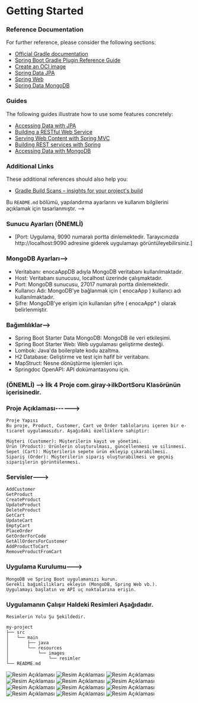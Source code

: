 # Getting Started

### Reference Documentation
For further reference, please consider the following sections:

* [Official Gradle documentation](https://docs.gradle.org)
* [Spring Boot Gradle Plugin Reference Guide](https://docs.spring.io/spring-boot/3.3.5/gradle-plugin)
* [Create an OCI image](https://docs.spring.io/spring-boot/3.3.5/gradle-plugin/packaging-oci-image.html)
* [Spring Data JPA](https://docs.spring.io/spring-boot/3.3.5/reference/data/sql.html#data.sql.jpa-and-spring-data)
* [Spring Web](https://docs.spring.io/spring-boot/3.3.5/reference/web/servlet.html)
* [Spring Data MongoDB](https://docs.spring.io/spring-boot/3.3.5/reference/data/nosql.html#data.nosql.mongodb)

### Guides
The following guides illustrate how to use some features concretely:

* [Accessing Data with JPA](https://spring.io/guides/gs/accessing-data-jpa/)
* [Building a RESTful Web Service](https://spring.io/guides/gs/rest-service/)
* [Serving Web Content with Spring MVC](https://spring.io/guides/gs/serving-web-content/)
* [Building REST services with Spring](https://spring.io/guides/tutorials/rest/)
* [Accessing Data with MongoDB](https://spring.io/guides/gs/accessing-data-mongodb/)

### Additional Links
These additional references should also help you:

* [Gradle Build Scans – insights for your project's build](https://scans.gradle.com#gradle)


Bu `README.md` bölümü, yapılandırma ayarlarını ve kullanım bilgilerini açıklamak için tasarlanmıştır. -->

### Sunucu Ayarları (ÖNEMLİ)
-  [Port: Uygulama, 9090 numaralı portta dinlemektedir. Tarayıcınızda http://localhost:9090 adresine giderek uygulamayı görüntüleyebilirsiniz.]

### MongoDB Ayarları-->

-  Veritabanı: enocaAppDB adıyla MongoDB veritabanı kullanılmaktadır.
-  Host: Veritabanı sunucusu, localhost üzerinde çalışmaktadır.
-  Port: MongoDB sunucusu, 27017 numaralı portta dinlemektedir.
-  Kullanıcı Adı: MongoDB'ye bağlanmak için ( enocaApp ) kullanıcı adı kullanılmaktadır.
-  Şifre: MongoDB'ye erişim için kullanılan şifre ( enocaApp* ) olarak belirlenmiştir.


### Bağımlılıklar--> 

  -  Spring Boot Starter Data MongoDB: MongoDB ile veri etkileşimi.
  -  Spring Boot Starter Web: Web uygulaması geliştirme desteği.
  -  Lombok: Java'da boilerplate kodu azaltma.
  -  H2 Database: Geliştirme ve test için hafif bir veritabanı.
  -  MapStruct: Nesne dönüştürme işlemleri için.
  -  Springdoc OpenAPI: API dokümantasyonu için.



### (ÖNEMLİ) --> İlk 4 Proje com.giray->ilkDortSoru Klasörünün içerisinedir.


### Proje Açıklaması------> 
    Proje Yapısı
    Bu proje, Product, Customer, Cart ve Order tablolarını içeren bir e-ticaret uygulamasıdır. Aşağıdaki özelliklere sahiptir:

    Müşteri (Customer): Müşterilerin kayıt ve yönetimi.
    Ürün (Product): Ürünlerin oluşturulması, güncellenmesi ve silinmesi.
    Sepet (Cart): Müşterilerin sepete ürün ekleyip çıkarabilmesi.
    Sipariş (Order): Müşterilerin sipariş oluşturabilmesi ve geçmiş siparişlerin görüntülenmesi.

### Servisler---> 
    AddCustomer
    GetProduct
    CreateProduct
    UpdateProduct
    DeleteProduct
    GetCart
    UpdateCart
    EmptyCart
    PlaceOrder
    GetOrderForCode
    GetAllOrdersForCustomer
    AddProductToCart
    RemoveProductFromCart

### Uygulama Kurulumu---> 
    MongoDB ve Spring Boot uygulamanızı kurun.
    Gerekli bağımlılıkları ekleyin (MongoDB, Spring Web vb.).
    Uygulamayı başlatın ve API uç noktalarına erişin.

### Uygulamanın Çalışır Haldeki Resimleri Aşağıdadır.

    Resimlerin Yolu Şu Şekildedir.

    my-project
    ├── src
    │   └── main
    │       ├── java
    │       └── resources
    │           └── images
    │               └── resimler
    └── README.md


![Resim Açıklaması](https://raw.githubusercontent.com/giraycinar/enocaApp/main/src/main/resources/images/1.png)
![Resim Açıklaması](https://raw.githubusercontent.com/giraycinar/enocaApp/main/src/main/resources/images/2.png)
![Resim Açıklaması](https://raw.githubusercontent.com/giraycinar/enocaApp/main/src/main/resources/images/3.png)
![Resim Açıklaması](https://raw.githubusercontent.com/giraycinar/enocaApp/main/src/main/resources/images/4.png)
![Resim Açıklaması](https://raw.githubusercontent.com/giraycinar/enocaApp/main/src/main/resources/images/5.png)
![Resim Açıklaması](https://raw.githubusercontent.com/giraycinar/enocaApp/main/src/main/resources/images/6.png)
![Resim Açıklaması](https://raw.githubusercontent.com/giraycinar/enocaApp/main/src/main/resources/images/7.png)
![Resim Açıklaması](https://raw.githubusercontent.com/giraycinar/enocaApp/main/src/main/resources/images/8.png)
![Resim Açıklaması](https://raw.githubusercontent.com/giraycinar/enocaApp/main/src/main/resources/images/9.png)
![Resim Açıklaması](https://raw.githubusercontent.com/giraycinar/enocaApp/main/src/main/resources/images/10.png)
![Resim Açıklaması](https://raw.githubusercontent.com/giraycinar/enocaApp/main/src/main/resources/images/11.png)
![Resim Açıklaması](https://raw.githubusercontent.com/giraycinar/enocaApp/main/src/main/resources/images/12.png)



